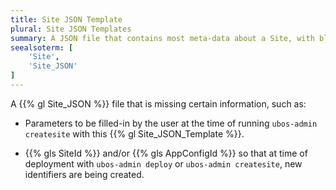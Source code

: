 ```yaml
---
title: Site JSON Template
plural: Site JSON Templates
summary: A JSON file that contains most meta-data about a Site, with blanks to be added at Deployment time
seealsoterm: [
    'Site',
    'Site_JSON'
]
---
```


A {{% gl Site_JSON %}} file that is missing certain information, such as:

* Parameters to be filled-in by the user at the time of running ``ubos-admin createsite``
  with this {{% gl Site_JSON_Template %}}.

* {{% gls SiteId %}} and/or {{% gls AppConfigId %}} so that at time of deployment
  with ``ubos-admin deploy`` or ``ubos-admin createsite``, new identifiers are
  being created.

